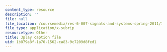 ```yaml
---
content_type: resource
description: ''
file: null
file_location: /coursemedia/res-6-007-signals-and-systems-spring-2011/1b879a8f1a701562ca839c7209d8fed1_TkMsVwzd1C0.srt
file_type: application/x-subrip
resourcetype: Other
title: 3play caption file
uid: 1b879a8f-1a70-1562-ca83-9c7209d8fed1
---
```

